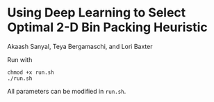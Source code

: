 # Using Deep Learning to Select Optimal 2-D Bin Packing Heuristic
Akaash Sanyal, Teya Bergamaschi, and Lori Baxter

Run with
```
chmod +x run.sh
./run.sh
```

All parameters can be modified in `run.sh`.

